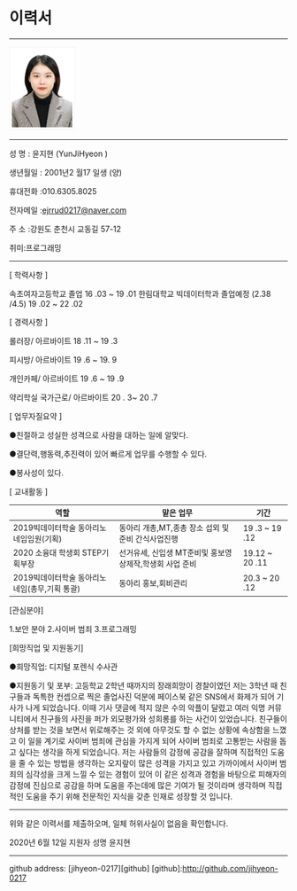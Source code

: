 # 이력서
---

<img src = 증사.jpg height=150 widht=150>

---

성 명 : 윤지현 (YunJiHyeon )  

생년월일 : 2001년2 월17 일생 (양)

휴대전화 :010.6305.8025

전자메일 :ejrrud0217@naver.com

주 소 :강원도 춘천시 교동길 57-12

취미:프로그래밍

---

[ 학력사항 ]

속초여자고등학교 졸업                            16 .03 ~ 19 .01
한림대학교 빅데이터학과 졸업예정 (2.38 /4.5)     19 .02 ~ 22 .02


[ 경력사항 ]

롤러장/ 아르바이트             18 .11 ~ 19 .3

피시방/ 아르바이트             19 .6 ~ 19. 9
 
개인카페/ 아르바이트           19 .6 ~ 19 .9

약리학실 국가근로/ 아르바이트  20 . 3~ 20 .7


[ 업무자질요약 ]

●친절하고  성실한 성격으로 사람을 대하는 일에 알맞다.

●결단력,행동력,추진력이 있어 빠르게 업무를 수행할 수 있다.

●봉사성이 있다.


[ 교내활동 ]

|역할|맡은 업무|기간|
|---|---|---|
|2019빅데이터학술 동아리노네임임원(기획)|동아리 개총,MT,종총 장소 섭외 및  준비 간식사업진행|19 .3 ~ 19 .12|
|2020 소융대 학생회 STEP기획부장 |선거유세, 신입생 MT준비및 홍보영상제작,학생회 사업 준비|19.12 ~ 20 .11|
|2019빅데이터학술 동아리노네임(총무,기획 통괄)|동아리 홍보,회비관리|20.3 ~ 20 .12|



[관심분야]

1.보안 분야
2.사이버 범죄
3.프로그래밍


[희망직업 및 지원동기]

●희망직업: 디지털 포렌식 수사관

●지원동기 및 포부:
고등학교 2학년 때까지의 장래희망이 경찰이였던 저는 3학년 때 친구들과 독특한 컨셉으로 찍은 졸업사진 덕분에 페이스북 같은 SNS에서 화제가 되어 기사가 나게 되었습니다. 이때 기사 댓글에 적지 않은 수의 악플이 달렸고 여러 익명 커뮤니티에서 친구들의 사진을 퍼가 외모평가와 성희롱를 하는 사건이 있었습니다. 친구들이  상처를 받는 것을 보면서 위로해주는 것 외에 아무것도 할 수 없는 상황에 속상함을 느꼈고 이 일을 계기로 사이버 범죄에 관심을 가지게 되어 사이버 범죄로 고통받는 사람을 돕고 싶다는 생각을 하게 되었습니다. 저는 사람들의 감정에 공감을 잘하며 직접적인 도움을 줄 수 있는 방법을 생각하는 오지랖이 많은 성격을 가지고 있고 가까이에서 사이버 범죄의 심각성을 크게 느낄 수 있는 경험이 있어 이 같은 성격과 경험을 바탕으로 피해자의 감정에 진심으로 공감을 하며 도움을 주는데에 많은 기여가 될 것이라며 생각하며 직접적인 도움을 주기 위해 전문적인 지식을 갖춘 인재로 성장할 것 입니다.


-----

위와 같은 이력서를 제출하오며, 일체 허위사실이 없음을 확인합니다.

 2020년 6월 12일 지원자   성명 윤지현

---
github address: [jihyeon-0217][github]
[github]:http://github.com/jihyeon-0217
